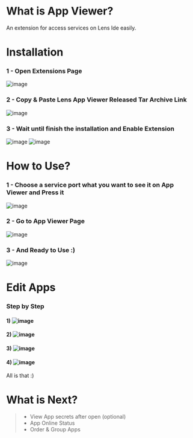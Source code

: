 # What is App Viewer?
An extension for access services on Lens Ide easily.

# Installation
### 1 - Open Extensions Page
![image](https://user-images.githubusercontent.com/28162520/132977527-9b5736a3-9fcf-4929-ac7e-859c7d658591.png)
### 2 - Copy & Paste Lens App Viewer Released Tar Archive Link
![image](https://user-images.githubusercontent.com/28162520/132977575-73ecf1eb-b09f-4f53-94e7-e74c3286ad54.png)
### 3 - Wait until finish the installation and Enable Extension
![image](https://user-images.githubusercontent.com/28162520/132977592-f98d636b-a234-4904-8931-745f8ab1ed7c.png)
![image](https://user-images.githubusercontent.com/28162520/132977603-7154ef04-3672-47a1-a6eb-b96456cf85ee.png)

# How to Use?
### 1 - Choose a service port what you want to see it on App Viewer and Press it
![image](https://user-images.githubusercontent.com/28162520/132977667-e8913552-ad8c-498e-852d-a05837f1d5c5.png)
### 2 - Go to App Viewer Page
![image](https://user-images.githubusercontent.com/28162520/132977689-27d46850-e0a2-4f49-aa04-cdb3128e9241.png)
### 3 - And Ready to Use :)
![image](https://user-images.githubusercontent.com/28162520/132977694-b9032317-ef81-4003-afe5-0d14287535c5.png)

# Edit Apps
### Step by Step
#### 1) ![image](https://user-images.githubusercontent.com/28162520/132977760-3202f3ce-882a-4666-b73e-f2d5406dea28.png)
#### 2) ![image](https://user-images.githubusercontent.com/28162520/132977762-064bc975-40b5-4f09-9de4-4b29278fc076.png)
#### 3) ![image](https://user-images.githubusercontent.com/28162520/132977768-e6af46b1-2ffd-4e3e-9221-eb41a68cec35.png)
#### 4) ![image](https://user-images.githubusercontent.com/28162520/132977779-133b9356-8b39-4966-8609-f8f53471f4fc.png)

All is that :)

# What is Next?
> - View App secrets after open (optional)
> - App Online Status
> - Order & Group Apps
